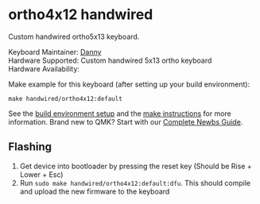 # ortho4x12 handwired

Custom handwired ortho5x13 keyboard.

Keyboard Maintainer: [Danny](https://github.com/nooges)  
Hardware Supported: Custom handwired 5x13 ortho keyboard  
Hardware Availability: 

Make example for this keyboard (after setting up your build environment):

    make handwired/ortho4x12:default

See the [build environment setup](https://docs.qmk.fm/#/getting_started_build_tools) and the [make instructions](https://docs.qmk.fm/#/getting_started_make_guide) for more information. Brand new to QMK? Start with our [Complete Newbs Guide](https://docs.qmk.fm/#/newbs).

## Flashing
1. Get device into bootloader by pressing the reset key (Should be Rise + Lower + Esc)
2. Run `sudo make handwired/ortho4x12:default:dfu`. This should compile and upload the new firmware to the keyboard
